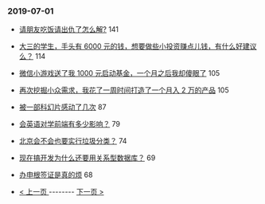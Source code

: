 ### 2019-07-01 
- [请朋友吃饭请出仇了怎么解?](https://www.v2ex.com/t/578805) 141
- [大三的学生，手头有 6000 元的钱，想要做些小投资赚点儿钱，有什么好建议么？](https://www.v2ex.com/t/578860) 114
- [微信小游戏送了我 1000 元启动基金，一个月之后我却傻眼了](https://www.v2ex.com/t/578867) 105
- [再次挖掘小众需求，我花了一周时间打造了一个月入 2 万的产品](https://www.v2ex.com/t/578903) 105
- [被一部科幻片感动了几次](https://www.v2ex.com/t/578809) 87
- [会英语对学前端有多少影响？](https://www.v2ex.com/t/578831) 79
- [北京会不会也要实行垃圾分类？](https://www.v2ex.com/t/578901) 74
- [现在搞开发为什么还要用关系型数据库？](https://www.v2ex.com/t/578921) 69
- [办申根签证是真的烦](https://www.v2ex.com/t/578978) 68 

- [ < 上一页 ](https://github.com/able8/v2ex-hot-record/blob/master/2019-06-30.md) -------- [ 下一页 > ](https://github.com/able8/v2ex-hot-record/blob/master/2019-07-02.md)